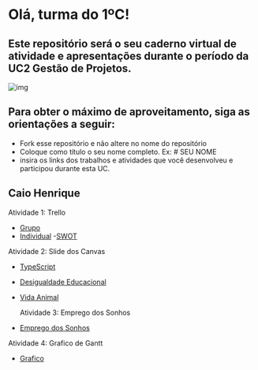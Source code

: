 # Olá, turma do 1ºC! 
## Este repositório será o seu caderno virtual de atividade e apresentações durante o período da UC2 Gestão de Projetos. 

![img](https://blog.acelerato.com/wp-content/uploads/2020/08/5-beneficios-da-gesta%CC%83o-de-projetos-para-a-sua-empresa-1200x640.png)

## Para obter o máximo de aproveitamento, siga as orientações a seguir:

- Fork esse repositório e não altere no nome do repositório
- Coloque como título o seu nome completo. Ex: # SEU NOME
- insira os links dos trabalhos e atividades que você desenvolveu e participou durante esta UC.

## Caio Henrique 

Atividade 1: Trello 
- [Grupo](https://trello.com/b/tzJqQv6c/gerenciador-de-tarefas)
- [Individual](https://trello.com/b/3G2BidbH/minha-pasta)
-[SWOT](https://trello.com/b/Hs02Y6bG/ifood)

 Atividade 2: Slide dos Canvas 
- [TypeScript](https://www.canva.com/design/DAGEjUJ54Pc/feL3I6NAOpKGJy6lopU_aQ/edit)
- [Desigualdade Educacional](https://www.canva.com/design/DAGCftOYqqE/8G3B1KvdvNL7KPCk9UtNjQ/edit)
- [Vida Animal](file:///C:/Users/Aluno/Downloads/Vida%20animal_20240311_123321_0000.pdf)
  
  Atividade 3: Emprego dos Sonhos
  
 - [Emprego dos Sonhos](https://docs.google.com/document/d/1mMvqU3ubYgg0NdyRU7I-QXgBo8kz8aCyGb3Tkugw9QQ/edit#heading=h.h7h14cve3pub)


  Atividade 4: Grafico de Gantt
  
 - [Grafico](https://docs.google.com/spreadsheets/d/1Og09hiKSlyyfKgpxTYFunzh398mcsw5k1DTgf1GXu1U/edit#gid=1115838130)

